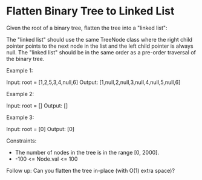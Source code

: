 Flatten Binary Tree to Linked List
==================================

Given the root of a binary tree, flatten the tree into a "linked list":

The "linked list" should use the same TreeNode class where the right child pointer points to the next node in the list and the left child pointer is always null.
The "linked list" should be in the same order as a pre-order traversal of the binary tree.
 

Example 1:

Input: root = [1,2,5,3,4,null,6]
Output: [1,null,2,null,3,null,4,null,5,null,6]


Example 2:

Input: root = []
Output: []


Example 3:

Input: root = [0]
Output: [0]
 

Constraints:

* The number of nodes in the tree is in the range [0, 2000].
* -100 <= Node.val <= 100
 

Follow up: Can you flatten the tree in-place (with O(1) extra space)?